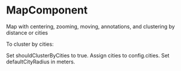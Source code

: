 # MapComponent

Map with centering, zooming, moving, annotations, and clustering by distance or cities

To cluster by cities:

Set shouldClusterByCities to true.
Assign cities to config.cities.
Set defaultCityRadius in meters.
